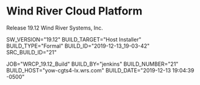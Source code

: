 # Wind River Cloud Platform

Release 19.12
Wind River Systems, Inc.

SW_VERSION="19.12"
BUILD_TARGET="Host Installer"
BUILD_TYPE="Formal"
BUILD_ID="2019-12-13_19-03-42"
SRC_BUILD_ID="21"

JOB="WRCP_19.12_Build"
BUILD_BY="jenkins"
BUILD_NUMBER="21"
BUILD_HOST="yow-cgts4-lx.wrs.com"
BUILD_DATE="2019-12-13 19:04:39 -0500"
